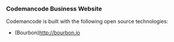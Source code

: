 ### Codemancode Business Website

Codemancode is built with the following open source technologies:

* (Bourbon)http://bourbon.io
